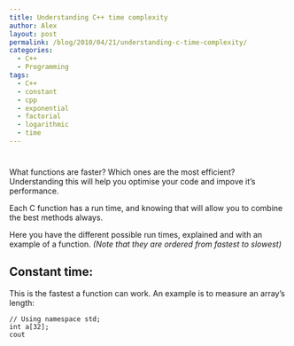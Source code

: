 ```yaml
---
title: Understanding C++ time complexity
author: Alex
layout: post
permalink: /blog/2010/04/21/understanding-c-time-complexity/
categories:
  - C++
  - Programming
tags:
  - C++
  - constant
  - cpp
  - exponential
  - factorial
  - logarithmic
  - time
---
```

# 

What functions are faster? Which ones are the most efficient? Understanding this will help you optimise your code and impove it’s performance.

Each C function has a run time, and knowing that will allow you to combine the best methods always.

Here you have the different possible run times, explained and with an example of a function. *(Note that they are ordered from fastest to slowest)*

## Constant time:

This is the fastest a function can work. An example is to measure an array’s length:

    // Using namespace std;
    int a[32];
    cout 